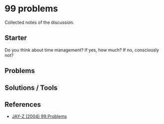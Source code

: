 # 99 problems

Collected notes of the discussion.

## Starter

Do you think about time management? If yes, how much? If no, consciously not?

## Problems


## Solutions / Tools


## References

* [JAY-Z (2004) 99 Problems](https://www.youtube.com/watch?v=6uikJTnmtgw)
